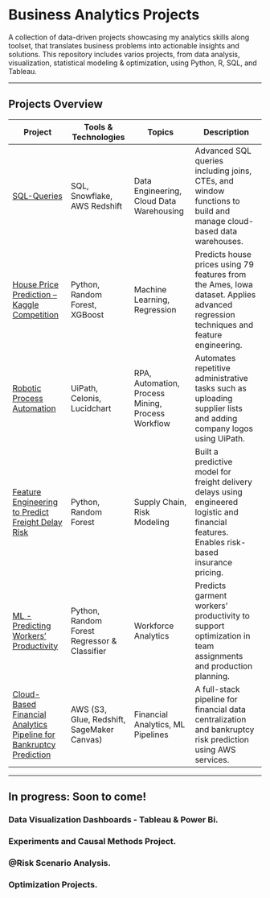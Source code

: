 # Business Analytics Projects
A collection of data-driven projects showcasing my analytics skills along toolset, that translates business problems into actionable insights and solutions. This repository includes varios projects, from data analysis, visualization, statistical modeling &amp; optimization, using Python, R, SQL, and Tableau.

---

## Projects Overview

| Project | Tools & Technologies | Topics | Description |
|--------|----------------------|--------|-------------|
| [SQL-Queries](https://github.com/SalazarHerna/SQL-Queries) | SQL, Snowflake, AWS Redshift | Data Engineering, Cloud Data Warehousing | Advanced SQL queries including joins, CTEs, and window functions to build and manage cloud-based data warehouses. |
| [House Price Prediction – Kaggle Competition](https://github.com/SalazarHerna/House-Price-Prediction---Kaggle-Competition) | Python, Random Forest, XGBoost | Machine Learning, Regression | Predicts house prices using 79 features from the Ames, Iowa dataset. Applies advanced regression techniques and feature engineering. |
| [Robotic Process Automation](https://github.com/SalazarHerna/Robotic-Process-Automation) | UiPath, Celonis, Lucidchart | RPA, Automation, Process Mining, Process Workflow | Automates repetitive administrative tasks such as uploading supplier lists and adding company logos using UiPath. |
| [Feature Engineering to Predict Freight Delay Risk](https://github.com/SalazarHerna/Feature-Engineering-to-Predicted-Freight-Delay-Risk) | Python, Random Forest | Supply Chain, Risk Modeling | Built a predictive model for freight delivery delays using engineered logistic and financial features. Enables risk-based insurance pricing. |
| [ML - Predicting Workers’ Productivity](https://github.com/SalazarHerna/ML-Predicting-Worker-s-Productivity) | Python, Random Forest Regressor & Classifier | Workforce Analytics | Predicts garment workers’ productivity to support optimization in team assignments and production planning. |
| [Cloud-Based Financial Analytics Pipeline for Bankruptcy Prediction](https://github.com/SalazarHerna/Cloud-Based-Financial-Analytics-Pipeline-for-Bankruptcy-Prediction) | AWS (S3, Glue, Redshift, SageMaker Canvas) | Financial Analytics, ML Pipelines | A full-stack pipeline for financial data centralization and bankruptcy risk prediction using AWS services. |

---

## In progress: Soon to come!
### Data Visualization Dashboards - Tableau & Power Bi.
### Experiments and Causal Methods Project.
### @Risk Scenario Analysis.
### Optimization Projects.

